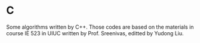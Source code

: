 # C
Some algorithms written by C++.
Those codes are based on the materials in course IE 523 in UIUC written by Prof. Sreenivas, editted by Yudong Liu.
